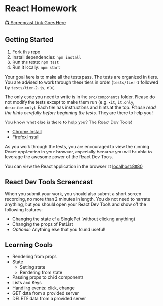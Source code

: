 # React Homework

[📺 Screencast Link Goes Here](#youtube-link-goes-here)

## Getting Started

1. Fork this repo
2. Install dependencies: `npm install`
3. Run the tests: `npm test`
4. Run it locally: `npm start`

Your goal here is to make all the tests pass. The tests are organized in tiers.
You are advised to work through these tiers in order (`tests/tier-1` followed
by `tests/tier-2.js`, etc).

The only code you need to write is in the `src/components` folder. Please do not modify the tests except to make them run (e.g. `xit`, `it.only`, `describe.only`). Each tier has instructions and hints at the top. _Please read the hints carefully before beginning the tests._ They are there to help you!

You know what else is there to help you? The React Dev Tools!

- [Chrome Install](https://chrome.google.com/webstore/detail/react-developer-tools/fmkadmapgofadopljbjfkapdkoienihi)
- [Firefox Install](https://addons.mozilla.org/en-US/firefox/addon/react-devtools/)

As you work through the tests, you are encouraged to view the running React
application in your browser, especially because you will be able to leverage the
awesome power of the React Dev Tools.

You can view the React application in the browser at
[localhost:8080](http://localhost:8080)

## React Dev Tools Screencast

When you submit your work, you should also submit a short screen recording, no more than 2 minutes in length. You do not need to narrate anything, but you should open your React Dev Tools and show off the following features:

* Changing the state of a SinglePet (without clicking anything)
* Changing the props of PetList
* *Optional:* Anything else that you found useful!

## Learning Goals

- Rendering from props
- State
  - Setting state
  - Rendering from state
- Passing props to child components
- Lists and Keys
- Handling events: click, change
- GET data from a provided server
- DELETE data from a provided server
